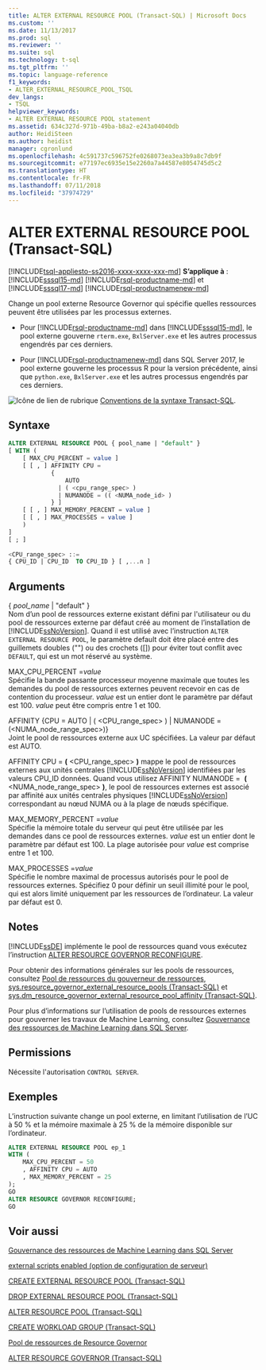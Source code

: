```yaml
---
title: ALTER EXTERNAL RESOURCE POOL (Transact-SQL) | Microsoft Docs
ms.custom: ''
ms.date: 11/13/2017
ms.prod: sql
ms.reviewer: ''
ms.suite: sql
ms.technology: t-sql
ms.tgt_pltfrm: ''
ms.topic: language-reference
f1_keywords:
- ALTER_EXTERNAL_RESOURCE_POOL_TSQL
dev_langs:
- TSQL
helpviewer_keywords:
- ALTER EXTERNAL RESOURCE POOL statement
ms.assetid: 634c327d-971b-49ba-b8a2-e243a04040db
author: HeidiSteen
ms.author: heidist
manager: cgronlund
ms.openlocfilehash: 4c591737c596752fe0268073ea3ea3b9a8c7db9f
ms.sourcegitcommit: e77197ec6935e15e2260a7a44587e8054745d5c2
ms.translationtype: HT
ms.contentlocale: fr-FR
ms.lasthandoff: 07/11/2018
ms.locfileid: "37974729"
---
```

# <a name="alter-external-resource-pool-transact-sql"></a>ALTER EXTERNAL RESOURCE POOL (Transact-SQL)
[!INCLUDE[tsql-appliesto-ss2016-xxxx-xxxx-xxx-md](../../includes/tsql-appliesto-ss2016-xxxx-xxxx-xxx-md.md)]
**S’applique à** : [!INCLUDE[sssql15-md](../../includes/sssql15-md.md)] [!INCLUDE[rsql-productname-md](../../includes/rsql-productname-md.md)] et [!INCLUDE[sssql17-md](../../includes/sssql17-md.md)] [!INCLUDE[rsql-productnamenew-md](../../includes/rsql-productnamenew-md.md)]

Change un pool externe Resource Governor qui spécifie quelles ressources peuvent être utilisées par les processus externes. 

+ Pour [!INCLUDE[rsql-productname-md](../../includes/rsql-productname-md.md)] dans [!INCLUDE[sssql15-md](../../includes/sssql15-md.md)], le pool externe gouverne `rterm.exe`, `BxlServer.exe` et les autres processus engendrés par ces derniers.

+ Pour [!INCLUDE[rsql-productnamenew-md](../../includes/rsql-productnamenew-md.md)] dans SQL Server 2017, le pool externe gouverne les processus R pour la version précédente, ainsi que `python.exe`, `BxlServer.exe` et les autres processus engendrés par ces derniers.

 ![Icône de lien de rubrique](../../database-engine/configure-windows/media/topic-link.gif "Icône de lien de rubrique") [Conventions de la syntaxe Transact-SQL](../../t-sql/language-elements/transact-sql-syntax-conventions-transact-sql.md).

## <a name="syntax"></a>Syntaxe

```sql
ALTER EXTERNAL RESOURCE POOL { pool_name | "default" }
[ WITH (
    [ MAX_CPU_PERCENT = value ]
    [ [ , ] AFFINITY CPU =
            {
                AUTO
              | ( <cpu_range_spec> )
              | NUMANODE = (( <NUMA_node_id> )
            } ]   
    [ [ , ] MAX_MEMORY_PERCENT = value ]
    [ [ , ] MAX_PROCESSES = value ]
    )
]
[ ; ]
  
<CPU_range_spec> ::=
{ CPU_ID | CPU_ID  TO CPU_ID } [ ,...n ]
```  
  
## <a name="arguments"></a>Arguments

{ *pool_name* | "default" }  
Nom d’un pool de ressources externe existant défini par l'utilisateur ou du pool de ressources externe par défaut créé au moment de l’installation de [!INCLUDE[ssNoVersion](../../includes/ssnoversion-md.md)].
Quand il est utilisé avec l’instruction `ALTER EXTERNAL RESOURCE POOL`, le paramètre default doit être placé entre des guillemets doubles ("") ou des crochets ([]) pour éviter tout conflit avec `DEFAULT`, qui est un mot réservé au système.


MAX_CPU_PERCENT =*value*  
Spécifie la bande passante processeur moyenne maximale que toutes les demandes du pool de ressources externes peuvent recevoir en cas de contention du processeur. *value* est un entier dont le paramètre par défaut est 100. *value* peut être compris entre 1 et 100.


AFFINITY {CPU = AUTO | ( \<CPU_range_spec> ) | NUMANODE = (\<NUMA_node_range_spec>)}  
Joint le pool de ressources externe aux UC spécifiées. La valeur par défaut est AUTO.

AFFINITY CPU = **(** \<CPU_range_spec> **)** mappe le pool de ressources externes aux unités centrales [!INCLUDE[ssNoVersion](../../includes/ssnoversion-md.md)] identifiées par les valeurs CPU_ID données. Quand vous utilisez AFFINITY NUMANODE =  **(** \<NUMA_node_range_spec> **)**, le pool de ressources externes est associé par affinité aux unités centrales physiques [!INCLUDE[ssNoVersion](../../includes/ssnoversion-md.md)] correspondant au nœud NUMA ou à la plage de nœuds spécifique.


MAX_MEMORY_PERCENT =*value*  
Spécifie la mémoire totale du serveur qui peut être utilisée par les demandes dans ce pool de ressources externes. *value* est un entier dont le paramètre par défaut est 100. La plage autorisée pour *value* est comprise entre 1 et 100.


MAX_PROCESSES =*value*  
Spécifie le nombre maximal de processus autorisés pour le pool de ressources externes. Spécifiez 0 pour définir un seuil illimité pour le pool, qui est alors limité uniquement par les ressources de l’ordinateur. La valeur par défaut est 0.

## <a name="remarks"></a>Notes 

[!INCLUDE[ssDE](../../includes/ssde-md.md)] implémente le pool de ressources quand vous exécutez l’instruction [ALTER RESOURCE GOVERNOR RECONFIGURE](../../t-sql/statements/alter-resource-governor-transact-sql.md).

Pour obtenir des informations générales sur les pools de ressources, consultez [Pool de ressources du gouverneur de ressources](../../relational-databases/resource-governor/resource-governor-resource-pool.md), [sys.resource_governor_external_resource_pools &#40;Transact-SQL&#41;](../../relational-databases/system-catalog-views/sys-resource-governor-external-resource-pools-transact-sql.md) et [sys.dm_resource_governor_external_resource_pool_affinity &#40;Transact-SQL&#41;](../../relational-databases/system-dynamic-management-views/sys-dm-resource-governor-external-resource-pool-affinity-transact-sql.md).  

Pour plus d’informations sur l’utilisation de pools de ressources externes pour gouverner les travaux de Machine Learning, consultez [Gouvernance des ressources de Machine Learning dans SQL Server](../../advanced-analytics/r/resource-governance-for-r-services.md).
## <a name="permissions"></a>Permissions

Nécessite l'autorisation `CONTROL SERVER`.

## <a name="examples"></a>Exemples

L’instruction suivante change un pool externe, en limitant l’utilisation de l’UC à 50 % et la mémoire maximale à 25 % de la mémoire disponible sur l’ordinateur.
  
```sql
ALTER EXTERNAL RESOURCE POOL ep_1
WITH (
    MAX_CPU_PERCENT = 50
    , AFFINITY CPU = AUTO
    , MAX_MEMORY_PERCENT = 25
);
GO
ALTER RESOURCE GOVERNOR RECONFIGURE;
GO
```

## <a name="see-also"></a>Voir aussi

[Gouvernance des ressources de Machine Learning dans SQL Server](../../advanced-analytics/r/resource-governance-for-r-services.md)

[external scripts enabled (option de configuration de serveur)](../../database-engine/configure-windows/external-scripts-enabled-server-configuration-option.md)

[CREATE EXTERNAL RESOURCE POOL &#40;Transact-SQL&#41;](../../t-sql/statements/create-external-resource-pool-transact-sql.md)

[DROP EXTERNAL RESOURCE POOL &#40;Transact-SQL&#41;](../../t-sql/statements/drop-external-resource-pool-transact-sql.md)

[ALTER RESOURCE POOL &#40;Transact-SQL&#41;](../../t-sql/statements/alter-resource-pool-transact-sql.md)

[CREATE WORKLOAD GROUP &#40;Transact-SQL&#41;](../../t-sql/statements/create-workload-group-transact-sql.md)

[Pool de ressources de Resource Governor](../../relational-databases/resource-governor/resource-governor-resource-pool.md)

[ALTER RESOURCE GOVERNOR &#40;Transact-SQL&#41;](../../t-sql/statements/alter-resource-governor-transact-sql.md) 
